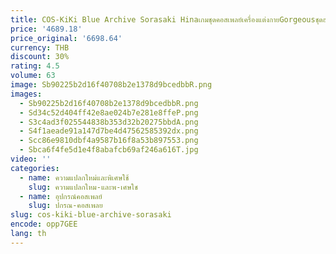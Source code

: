 ```yaml
---
title: COS-KiKi Blue Archive Sorasaki Hinaเกมชุดคอสเพลย์เครื่องแต่งกายGorgeousชุดฮาโลวีนCarnival Partyบทบาทเล่นชุดผู้หญิง
price: '4689.18'
price_original: '6698.64'
currency: THB
discount: 30%
rating: 4.5
volume: 63
image: Sb90225b2d16f40708b2e1378d9bcedbbR.png
images:
  - Sb90225b2d16f40708b2e1378d9bcedbbR.png
  - Sd34c52d404ff42e8ae024b7e281e8ffeP.png
  - S3c4ad3f025544838b353d32b20275bbdA.png
  - S4f1aeade91a147d7be4d47562585392dx.png
  - Scc86e9810dbf4a9587b16f8a53b897553.png
  - Sbca6f4fe5d1e4f8abafcb69af246a616T.jpg
video: ''
categories:
  - name: ความแปลกใหม่และพิเศษใช้
    slug: ความแปลกใหม-และพ-เศษใช
  - name: อุปกรณ์คอสเพลย์
    slug: ปกรณ-คอสเพลย
slug: cos-kiki-blue-archive-sorasaki
encode: opp7GEE
lang: th
---
```

  